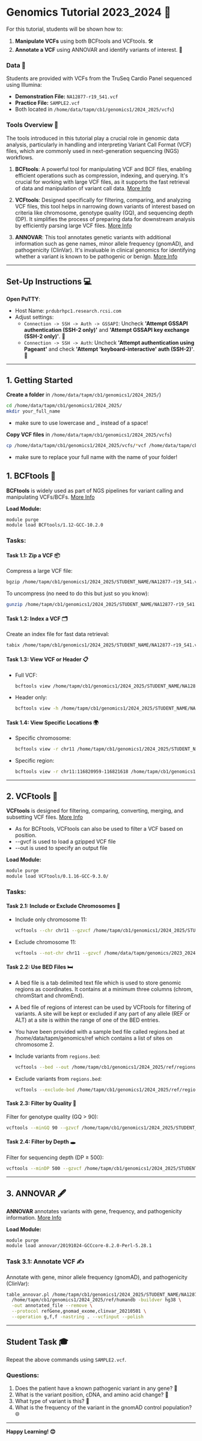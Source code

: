 # Genomics Tutorial 2023_2024 🌟

For this tutorial, students will be shown how to:
1. **Manipulate VCFs** using both BCFtools and VCFtools. 🛠️
2. **Annotate a VCF** using ANNOVAR and identify variants of interest. 🧬

### Data 📂
Students are provided with VCFs from the TruSeq Cardio Panel sequenced using Illumina:
- **Demonstration File:** `NA12877-r19_S41.vcf`
- **Practice File:** `SAMPLE2.vcf`
- Both located in  `/home/data/tapm/cb1/genomics1/2024_2025/vcfs`)

### Tools Overview 🧰

The tools introduced in this tutorial play a crucial role in genomic data analysis, particularly in handling and interpreting Variant Call Format (VCF) files, which are commonly used in next-generation sequencing (NGS) workflows.

1. **BCFtools**: A powerful tool for manipulating VCF and BCF files, enabling efficient operations such as compression, indexing, and querying. It's crucial for working with large VCF files, as it supports the fast retrieval of data and manipulation of variant call data. [More Info](http://samtools.github.io/bcftools/bcftools.html)

2. **VCFtools**: Designed specifically for filtering, comparing, and analyzing VCF files, this tool helps in narrowing down variants of interest based on criteria like chromosome, genotype quality (GQ), and sequencing depth (DP). It simplifies the process of preparing data for downstream analysis by efficiently parsing large VCF files. [More Info](http://vcftools.sourceforge.net/man_latest.html)

3. **ANNOVAR**: This tool annotates genetic variants with additional information such as gene names, minor allele frequency (gnomAD), and pathogenicity (ClinVar). It's invaluable in clinical genomics for identifying whether a variant is known to be pathogenic or benign. [More Info](https://annovar.openbioinformatics.org/en/latest/)

---

## Set-Up Instructions 💻

 **Open PuTTY**:
   - Host Name: `prdubrhpc1.research.rcsi.com`
   - Adjust settings:
     - `Connection -> SSH -> Auth -> GSSAPI`: Uncheck **'Attempt GSSAPI authentication (SSH-2 only)'** and **'Attempt GSSAPI key exchange (SSH-2 only)'**. 🚀
     - `Connection -> SSH -> Auth`: Uncheck **'Attempt authentication using Pageant'** and check **'Attempt 'keyboard-interactive' auth (SSH-2)'**. 🔑

---

## 1. Getting Started
**Create a folder** in `/home/data/tapm/cb1/genomics1/2024_2025/`)
```bash
cd /home/data/tapm/cb1/genomics1/2024_2025/
mkdir your_full_name
```
- make sure to use lowercase and _ instead of a space!

**Copy VCF files** in `/home/data/tapm/cb1/genomics1/2024_2025/vcfs`)
```bash
cp /home/data/tapm/cb1/genomics1/2024_2025/vcfs/*vcf /home/data/tapm/cb1/genomics1/2024_2025/your_full_name
```
- make sure to replace your full name with the name of your folder!

## 1. BCFtools 🧰
**BCFtools** is widely used as part of NGS pipelines for variant calling and manipulating VCFs/BCFs. [More Info](http://samtools.github.io/bcftools/bcftools.html)

**Load Module:**
```bash
module purge
module load BCFtools/1.12-GCC-10.2.0
```

### Tasks:

#### Task 1.1: Zip a VCF 📦
Compress a large VCF file:
```bash
bgzip /home/tapm/cb1/genomics1/2024_2025/STUDENT_NAME/NA12877-r19_S41.vcf
```
To uncompress (no need to do this but just so you know):
```bash
gunzip /home/tapm/cb1/genomics1/2024_2025/STUDENT_NAME/NA12877-r19_S41.vcf.gz
```

#### Task 1.2: Index a VCF 🗂️
Create an index file for fast data retrieval:
```bash
tabix /home/tapm/cb1/genomics1/2024_2025/STUDENT_NAME/NA12877-r19_S41.vcf.gz
```

#### Task 1.3: View VCF or Header 📋
- Full VCF:
  ```bash
  bcftools view /home/tapm/cb1/genomics1/2024_2025/STUDENT_NAME/NA12877-r19_S41.vcf.gz
  ```
- Header only:
  ```bash
  bcftools view -h /home/tapm/cb1/genomics1/2024_2025/STUDENT_NAME/NA12877-r19_S41.vcf.gz
  ```

#### Task 1.4: View Specific Locations 🌍
- Specific chromosome:
  ```bash
  bcftools view -r chr11 /home/tapm/cb1/genomics1/2024_2025/STUDENT_NAME/NA12877-r19_S41.vcf.gz
  ```
- Specific region:
  ```bash
  bcftools view -r chr11:116820959-116821618 /home/tapm/cb1/genomics1/2024_2025/STUDENT_NAME/NA12877-r19_S41.vcf.gz
  ```

---

## 2. VCFtools 🧪
**VCFtools** is designed for filtering, comparing, converting, merging, and subsetting VCF files. [More Info](http://vcftools.sourceforge.net/man_latest.html)

- As for BCFtools, VCFtools can also be used to filter a VCF based on position.
- --gvcf is used to load a gzipped VCF file 
- --out is used to specify an output file

**Load Module:**
```bash
module purge
module load VCFtools/0.1.16-GCC-9.3.0/
```

### Tasks:

#### Task 2.1: Include or Exclude Chromosomes 🧭
- Include only chromosome 11:
  ```bash
  vcftools --chr chr11 --gzvcf /home/tapm/cb1/genomics1/2024_2025/STUDENT_NAME/NA12877-r19_S41.vcf.gz --recode --out /home/tapm/cb1/genomics1/2024_2025/STUDENT_NAME/NA12877-r19_S41_chr11
  ```
- Exclude chromosome 11:
  ```bash
  vcftools --not-chr chr11 --gzvcf /home/data/tapm/genomics/2023_2024/demo/NA12877-r19_S41.vcf.gz --recode --out /home/tapm/cb1/genomics1/2024_2025/STUDENT_NAME/NA12877-r19_S41_excluding_chr11
  ```

#### Task 2.2: Use BED Files 🛏️
- A bed file is a tab delimited text file which is used to store genomic regions as coordinates. It contains at a minimum three columns (chrom, chromStart and chromEnd).
- A bed file of regions of interest can be used by VCFtools for filtering of variants. A site will be kept or excluded if any part of any allele (REF or ALT) at a site is within the range of one of the BED entries.
- You have been provided with a sample bed file called regions.bed at /home/data/tapm/genomics/ref which contains a list of sites on chromosome 2.

- Include variants from `regions.bed`:
  ```bash
  vcftools --bed --out /home/tapm/cb1/genomics1/2024_2025/ref/regions.bed --gzvcf /home/tapm/cb1/genomics1/2024_2025/STUDENT_NAME/NA12877-r19_S41.vcf.gz --recode --out filtered_variants
  ```
- Exclude variants from `regions.bed`:
  ```bash
  vcftools --exclude-bed /home/tapm/cb1/genomics1/2024_2025/ref/regions.bed --gzvcf /home/tapm/cb1/genomics1/2024_2025/STUDENT_NAME/NA12877-r19_S41.vcf.gz --recode --out exclude_bed
  ```

#### Task 2.3: Filter by Quality 🎯
Filter for genotype quality (GQ > 90):
```bash
vcftools --minGQ 90 --gzvcf /home/tapm/cb1/genomics1/2024_2025/STUDENT_NAME/NA12877-r19_S41.vcf.gz --recode --out high_quality
```

#### Task 2.4: Filter by Depth 🕳️
Filter for sequencing depth (DP ≥ 500):
```bash
vcftools --minDP 500 --gzvcf /home/tapm/cb1/genomics1/2024_2025/STUDENT_NAME/NA12877-r19_S41.vcf.gz --recode --out high_depth
```

---

## 3. ANNOVAR 🖋️
**ANNOVAR** annotates variants with gene, frequency, and pathogenicity information. [More Info](https://annovar.openbioinformatics.org/en/latest/)

**Load Module:**
```bash
module purge
module load annovar/20191024-GCCcore-8.2.0-Perl-5.28.1
```

### Task 3.1: Annotate VCF ✍️
Annotate with gene, minor allele frequency (gnomAD), and pathogenicity (ClinVar):
```bash
table_annovar.pl /home/tapm/cb1/genomics1/2024_2025/STUDENT_NAME/NA12877-r19_S41.vcf.gz \
  /home/tapm/cb1/genomics1/2024_2025/ref/humandb -buildver hg38 \
  -out annotated_file --remove \
  --protocol refGene,gnomad_exome,clinvar_20210501 \
  --operation g,f,f -nastring . --vcfinput --polish
```

---

## Student Task 🎓
Repeat the above commands using `SAMPLE2.vcf`.

### Questions:
1. Does the patient have a known pathogenic variant in any gene? 🧬
2. What is the variant position, cDNA, and amino acid change? 📍
3. What type of variant is this? 🧫
4. What is the frequency of the variant in the gnomAD control population? 🌐

---

**Happy Learning! 😊**
